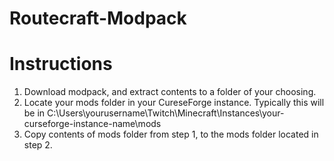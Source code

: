 # Routecraft-Modpack
# Instructions
1. Download modpack, and extract contents to a folder of your choosing. 
2. Locate your mods folder in your CureseForge instance. Typically this will be in C:\Users\yourusername\Twitch\Minecraft\Instances\your-curseforge-instance-name\mods
3. Copy contents of mods folder from step 1, to the mods folder located in step 2. 